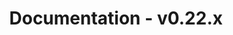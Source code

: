 ---
title: Documentation - v0.22.x
layout: docs_version_index.html
path: /docs/v0.22.x
version: v0.22.x

github_url: "https://github.com/fastify/website/blob/master/src/website/layouts/docs_version_index.html"
---